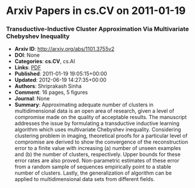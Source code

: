 # Arxiv Papers in cs.CV on 2011-01-19
### Transductive-Inductive Cluster Approximation Via Multivariate Chebyshev Inequality
- **Arxiv ID**: http://arxiv.org/abs/1101.3755v2
- **DOI**: None
- **Categories**: **cs.CV**, cs.AI
- **Links**: [PDF](http://arxiv.org/pdf/1101.3755v2)
- **Published**: 2011-01-19 19:05:15+00:00
- **Updated**: 2012-06-19 14:27:35+00:00
- **Authors**: Shriprakash Sinha
- **Comment**: 16 pages, 5 figures
- **Journal**: None
- **Summary**: Approximating adequate number of clusters in multidimensional data is an open area of research, given a level of compromise made on the quality of acceptable results. The manuscript addresses the issue by formulating a transductive inductive learning algorithm which uses multivariate Chebyshev inequality. Considering clustering problem in imaging, theoretical proofs for a particular level of compromise are derived to show the convergence of the reconstruction error to a finite value with increasing (a) number of unseen examples and (b) the number of clusters, respectively. Upper bounds for these error rates are also proved. Non-parametric estimates of these error from a random sample of sequences empirically point to a stable number of clusters. Lastly, the generalization of algorithm can be applied to multidimensional data sets from different fields.



